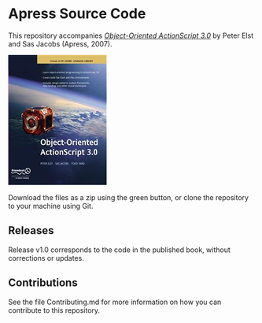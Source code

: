 # Apress Source Code

This repository accompanies [*Object-Oriented ActionScript 3.0*](http://www.apress.com/9781590598450) by Peter Elst and Sas Jacobs (Apress, 2007).

![Cover image](9781590598450.jpg)

Download the files as a zip using the green button, or clone the repository to your machine using Git.

## Releases

Release v1.0 corresponds to the code in the published book, without corrections or updates.

## Contributions

See the file Contributing.md for more information on how you can contribute to this repository.
